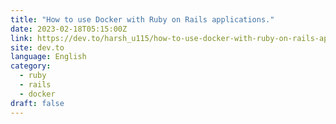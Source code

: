 ```yaml
---
title: "How to use Docker with Ruby on Rails applications."
date: 2023-02-18T05:15:00Z
link: https://dev.to/harsh_u115/how-to-use-docker-with-ruby-on-rails-applications-4p13?utm_medium=RSS&utm_source=news.12bit.vn
site: dev.to
language: English
category:
  - ruby
  - rails
  - docker
draft: false
---
```

